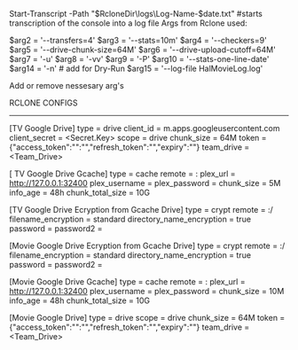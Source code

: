 
Start-Transcript -Path "$RcloneDir\logs\Log-Name-$date.txt" #starts transcription of the console into a log file
Args from Rclone used:

  $arg2 = '--transfers=4'
  $arg3 = '--stats=10m'
  $arg4 = '--checkers=9'
  $arg5 = '--drive-chunk-size=64M'
  $arg6 = '--drive-upload-cutoff=64M'
  $arg7 = '-u'
  $arg8 = '-vv'
  $arg9 = '-P'
  $arg10 = '--stats-one-line-date'
  $arg14 = '-n' # add for Dry-Run
  $arg15 = '--log-file HalMovieLog.log'
  
  Add or remove nessesary arg's
  
  
  
RCLONE CONFIGS
__________________________________________________________

[TV Google Drive]
type = drive
client_id = <KEY>m.apps.googleusercontent.com
client_secret = <Secret.Key>
scope = drive
chunk_size = 64M
token = {"access_token":"":"","refresh_token":"","expiry":""}
team_drive = <Team_Drive>

[ TV Google Drive Gcache]
type = cache
remote = <Location Drive>:<Location Folder>
plex_url = http://127.0.0.1:32400
plex_username = 
plex_password = 
chunk_size = 5M
info_age = 48h
chunk_total_size = 10G

[TV Google Drive Ecryption from Gcache Drive]
type = crypt
remote = <gcache Location>:/<gcache folder>
filename_encryption = standard
directory_name_encryption = true
password = 
password2 = 

[Movie Google Drive Ecryption from Gcache Drive]
type = crypt
remote = <gcache Location>:/<gcache folder>
filename_encryption = standard
directory_name_encryption = true
password = 
password2 = 

[Movie Google Drive Gcache]
type = cache
remote = <Location Drive>:<Location Folder>
plex_url = http://127.0.0.1:32400
plex_username = 
plex_password = 
chunk_size = 10M
info_age = 48h
chunk_total_size = 10G

[Movie Google Drive]
type = drive
scope = drive
chunk_size = 64M
token = {"access_token":"":"","refresh_token":"","expiry":""}
team_drive = <Team_Drive>

